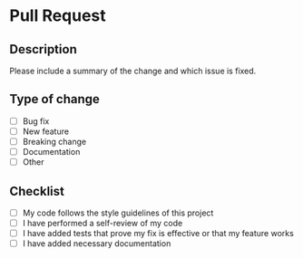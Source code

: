 # Pull Request

## Description
Please include a summary of the change and which issue is fixed.

## Type of change
- [ ] Bug fix
- [ ] New feature
- [ ] Breaking change
- [ ] Documentation
- [ ] Other

## Checklist
- [ ] My code follows the style guidelines of this project
- [ ] I have performed a self-review of my code
- [ ] I have added tests that prove my fix is effective or that my feature works
- [ ] I have added necessary documentation
